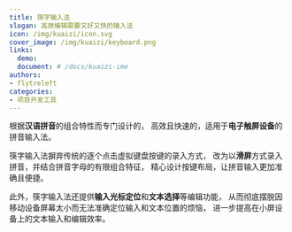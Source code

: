 ```yaml
---
title: 筷字输入法
slogan: 高效编辑需要又好又快的输入法
icon: /img/kuaizi/icon.svg
cover_image: /img/kuaizi/keyboard.png
links:
  demo:
  document: # /docs/kuaizi-ime
authors:
- flytreleft
categories:
- 项目开发工具
---
```


根据**汉语拼音**的组合特性而专门设计的，
高效且快速的，适用于**电子触屏设备**的拼音输入法。

筷字输入法摒弃传统的逐个点击虚拟键盘按键的录入方式，
改为以**滑屏**方式录入拼音，并结合拼音字母的有限组合特征，
精心设计按键布局，让拼音输入更加准确且便捷。

此外，筷字输入法还提供**输入光标定位**和**文本选择**等编辑功能，
从而彻底摆脱因移动设备屏幕太小而无法准确定位输入和文本位置的烦恼，
进一步提高在小屏设备上的文本输入和编辑效率。
<!-- more -->
